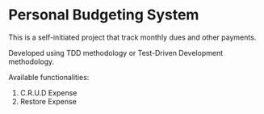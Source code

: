 # Personal Budgeting System

This is a self-initiated project that track monthly dues and other payments.

Developed using TDD methodology or Test-Driven Development methodology.

Available functionalities:

1. C.R.U.D Expense
2. Restore Expense

